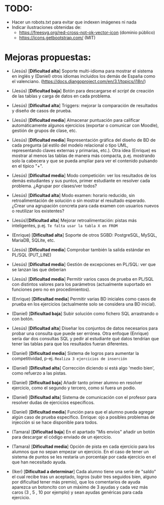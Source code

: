 # TODO:
 * Hacer un robots.txt para evitar que indexen imágenes ni nada
 * Indicar ilustraciones obtenidas de:
   * https://freesvg.org/red-cross-not-ok-vector-icon (dominio público)
   * https://icons.getbootstrap.com/ (MIT)
 
# Mejoras propuestas:
 * (Jesús) [**Dificultad alta**] 
 Soporte multi-idioma para mostrar el sistema en inglés y (Daniel) otros idiomas incluidos los demás de España como el valenciano. (https://docs.djangoproject.com/en/3.1/topics/i18n/)

 * (Jesús) [**Dificultad baja**] 
 Botón para descargarse el *script* de creación de las tablas y carga de datos en cada problema.

 * (Jesús) [**Dificultad alta**] 
 Triggers: mejorar la comparación de resultados y diseño de casos de prueba.

 * (Jesús) [**Dificultad media**] 
 Almacenar puntuación para calificar automáticamente algunos ejercicios (exportar o comunicar con Moodle), gestión de grupos de clase, etc.

 * (Jesús) [**Dificultad media**] 
 Representación gráfica del diseño de BD de cada pregunta (al estilo del modelo relacional o tipo UML, representando claves externas y primarias, etc.). Otra idea (Enrique) es mostrar al menos las tablas de manera más compacta, p.ej. mostrando solo la cabecera y que se pueda ampliar para ver el contenido pulsando en el típico "+".

 * (Jesús) [**Dificultad media**] 
 Modo competición: ver los resultados de los demás estudiantes y sus puntos, primer estudiante en resolver cada problema. ¿Agrupar por clases/ver todos?

*  (Jesús) [**Dificultad alta**] 
Modo examen: horario reducido, sin retroalimentación de solución o sin mostrar el resultado esperado. ¿Crear una agrupación concreta para cada examen con usuarios nuevos o reutilizar los existentes?

* (Jesús)[**Dificultad alta**] 
 Mejorar retroalimentación: pistas más inteligentes, p.ej. `Te falta usar la tabla X en FROM`

* (Enrique) [**Dificultad alta**] 
Soporte de otros SGBD: PostgreSQL, MySQL, MariaDB, SQLite, etc.

* (Jesús) [**Dificultad media**] 
Comprobar también la salida estándar en PL/SQL (PUT_LINE)

* (Jesús) [**Dificultad media**] 
Gestión de excepciones en PL/SQL: ver que se lanzan las que deberían

* (Jesús) [**Dificultad media**] 
Permitir varios casos de prueba en PL/SQL con distintos valores para los parámetros (actualmente suportado en funciones pero no en procedimientos).

* (Enrique) [**Dificultad media**] 
Permitir varias BD iniciales como casos de prueba en los ejercicios (actualmente solo se considera una BD inicial).

* (Daniel) [**Dificultad baja**] 
Subir solución como fichero SQL arrastrando o con botón.

* (Jesús) [**Dificultad alta**] 
Diseñar los conjuntos de datos necesarios para probar una consulta que puede ser errónea. Otra enfoque (Enrique) sería dar dos consultas SQL y pedir al estudiante qué datos tendrían que tener las tablas para que los resultados fueran diferentes.

* (Daniel) [**Dificultad media**] 
Sistema de logros para aumentar la competitividad, p-ej. `Realiza 3 ejercicios de inserción`

* (Daniel) [**Dificultad alta**] 
Corrección diciendo si está algo 'medio bien', como refuerzo a las pistas.

* (Daniel) [**Dificultad baja**] 
Añadir tanto primer alumno en resolver ejercicio, como el segundo y tercero, como si fuera un podio.

* (Daniel) [**Dificultad alta**] 
Sistema de comunicación con el profesor para resolver dudas de ejercicios específicos.

* (Daniel) [**Dificultad media**] 
Función para que el alumno pueda agregar algún caso de prueba específico.
Enrique: ojo a posibles problemas de injección si se hace disponible para todos.

* (Tamara) [**Dificultad baja**] 
En el apartado "Mis envíos" añadir un botón para descargar el código enviado de un ejercicio.

* (Tamara) [**Dificultad media**] 
Opción de pista en cada ejercicio para los alumnos que no sepan empezar un ejercicio. En el caso de tener un sistema de puntos se les restaría un porcentaje por cada ejercicio en el que han necesitado ayuda.

* (Iker) [**Dificultad a determinar**] 
Cada alumno tiene una serie de "saldo" el cual recibe tras un aceptado, logros (subir tres seguidos bien, alguno por dificultad tener más premio), que los comentarios de ayuda aparezca un botoncito con un máximo de 3 ayudas y cada vez más caros (3 , 5 , 10 por ejemplo) y sean ayudas genéricas para cada ejercicio.
